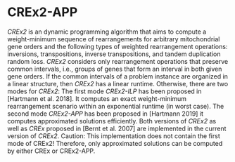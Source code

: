 # CREx2-APP
*CREx2* is an dynamic programming algorithm that aims to compute a weight-minimum sequence of rearrangements for arbitrary mitochondrial gene orders and the following types of weighted rearrangement operations: inversions, transpositions, inverse transpositions, and tandem duplication random loss. *CREx2* considers only rearrangement operations that preserve common intervals, i.e., groups of genes that form an interval in both given gene orders. If the common intervals of a problem instance are organized in a linear structure, then *CREx2* has a linear runtime. Otherwise, there are two modes for *CREx2*: The first mode *CREx2-ILP* has been proposed in [Hartmann et al. 2018]. It computes an exact weight-minimum rearrangement scenario within an exponential runtime (in worst case). The second mode *CREx2-APP* has been proposed in [Hartmann 2019] it computes approximated solutions efficiently. Both versions of *CREx2* as well as *CREx* proposed in [Bernt et al. 2007] are implemented in the current version of *CREx2*. Caution: This implementation does not contain the first mode of CREx2! Therefore, only approximated solutions can be computed by either CREx or CREx2-APP. 
